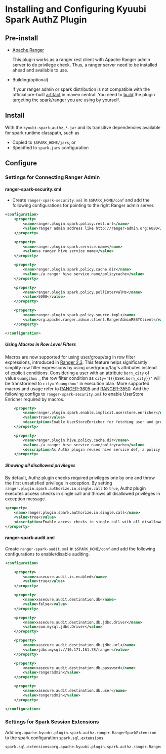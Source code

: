<!--
- Licensed to the Apache Software Foundation (ASF) under one or more
- contributor license agreements.  See the NOTICE file distributed with
- this work for additional information regarding copyright ownership.
- The ASF licenses this file to You under the Apache License, Version 2.0
- (the "License"); you may not use this file except in compliance with
- the License.  You may obtain a copy of the License at
-
-   http://www.apache.org/licenses/LICENSE-2.0
-
- Unless required by applicable law or agreed to in writing, software
- distributed under the License is distributed on an "AS IS" BASIS,
- WITHOUT WARRANTIES OR CONDITIONS OF ANY KIND, either express or implied.
- See the License for the specific language governing permissions and
- limitations under the License.
-->

# Installing and Configuring Kyuubi Spark AuthZ Plugin

## Pre-install

- [Apache Ranger](https://ranger.apache.org/)

  This plugin works as a ranger rest client with Apache Ranger admin server to do privilege check.
  Thus, a ranger server need to be installed ahead and available to use.

- Building(optional)

  If your ranger admin or spark distribution is not compatible with the official pre-built [artifact](https://mvnrepository.com/artifact/org.apache.kyuubi/kyuubi-spark-authz) in maven central.
  You need to [build](build.md) the plugin targeting the spark/ranger you are using by yourself.

## Install

With the `kyuubi-spark-authz_*.jar` and its transitive dependencies available for spark runtime classpath, such as
- Copied to `$SPARK_HOME/jars`, or
- Specified to `spark.jars` configuration

## Configure

### Settings for Connecting Ranger Admin

#### ranger-spark-security.xml

- Create `ranger-spark-security.xml` in `$SPARK_HOME/conf` and add the following configurations
  for pointing to the right Ranger admin server.

```xml
<configuration>
    <property>
        <name>ranger.plugin.spark.policy.rest.url</name>
        <value>ranger admin address like http://ranger-admin.org:6080</value>
    </property>

    <property>
        <name>ranger.plugin.spark.service.name</name>
        <value>a ranger hive service name</value>
    </property>

    <property>
        <name>ranger.plugin.spark.policy.cache.dir</name>
        <value>./a ranger hive service name/policycache</value>
    </property>

    <property>
        <name>ranger.plugin.spark.policy.pollIntervalMs</name>
        <value>5000</value>
    </property>

    <property>
        <name>ranger.plugin.spark.policy.source.impl</name>
        <value>org.apache.ranger.admin.client.RangerAdminRESTClient</value>
    </property>

</configuration>
```

##### Using Macros in Row Level Filters

Macros are now supported for using user/group/tag in row filter expressions, introduced in [Ranger 2.3](https://cwiki.apache.org/confluence/display/RANGER/Apache+Ranger+2.3.0+-+Release+Notes). This feature helps significantly simplify row filter expressions by using user/group/tag's attributes instead of explicit conditions. Considering a user with an attribute `born_city` of value `Guangzhou `, the row filter condition as `city='${{USER.born_city}}'` will be transformed to `city='Guangzhou'` in execution plan. More supported macros and usage refer to [RANGER-3605](https://issues.apache.org/jira/browse/RANGER-3605) and [RANGER-3550](https://issues.apache.org/jira/browse/RANGER-3550). Add the following configs to `ranger-spark-security.xml` to enable UserStore Enricher required by macros.

```xml
    <property>
        <name>ranger.plugin.spark.enable.implicit.userstore.enricher</name>
        <value>true</value>
        <description>Enable UserStoreEnricher for fetching user and group attributes if using macros or scripts in row-filters since Ranger 2.3</description>
    </property>

    <property>
        <name>ranger.plugin.hive.policy.cache.dir</name>
        <value>./a ranger hive service name/policycache</value>
        <description>As Authz plugin reuses hive service def, a policy cache path is required for caching UserStore and Tags for "hive" service def, while "ranger.plugin.spark.policy.cache.dir config" is the path for caching policies in service. </description>
    </property>    
```

##### Showing all disallowed privileges

By default, Authz plugin checks required privileges one by one and throw the first unsatisfied privilege in exception. By setting `ranger.plugin.spark.authorize.in.single.call` to `true`, Authz plugin executes access checks in single call and throws all disallowed privileges in exception message.

```xml
<property>
    <name>ranger.plugin.spark.authorize.in.single.call</name>
    <value>true</value>
    <description>Enable access checks in single call with all disallowed privileges thrown in exception. Default value is false.</description>
</property>
```

#### ranger-spark-audit.xml

Create `ranger-spark-audit.xml` in `$SPARK_HOME/conf` and add the following configurations
to enable/disable auditing.

```xml
<configuration>

    <property>
        <name>xasecure.audit.is.enabled</name>
        <value>true</value>
    </property>

    <property>
        <name>xasecure.audit.destination.db</name>
        <value>false</value>
    </property>

    <property>
        <name>xasecure.audit.destination.db.jdbc.driver</name>
        <value>com.mysql.jdbc.Driver</value>
    </property>

    <property>
        <name>xasecure.audit.destination.db.jdbc.url</name>
        <value>jdbc:mysql://10.171.161.78/ranger</value>
    </property>

    <property>
        <name>xasecure.audit.destination.db.password</name>
        <value>rangeradmin</value>
    </property>

    <property>
        <name>xasecure.audit.destination.db.user</name>
        <value>rangeradmin</value>
    </property>

</configuration>
```

### Settings for Spark Session Extensions

Add `org.apache.kyuubi.plugin.spark.authz.ranger.RangerSparkExtension` to the spark configuration `spark.sql.extensions`.

```properties
spark.sql.extensions=org.apache.kyuubi.plugin.spark.authz.ranger.RangerSparkExtension
```

